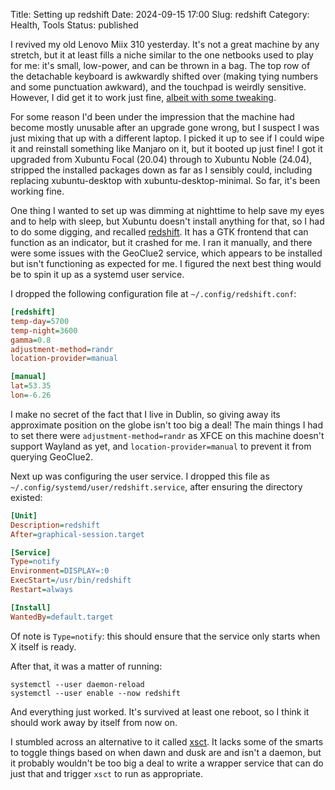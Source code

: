 Title: Setting up redshift
Date: 2024-09-15 17:00
Slug: redshift
Category: Health, Tools
Status: published

I revived my old Lenovo Miix 310 yesterday. It's not a great machine by any stretch, but it at least fills a niche similar to the one netbooks used to play for me: it's small, low-power, and can be thrown in a bag. The top row of the detachable keyboard is awkwardly shifted over (making tying numbers and some punctuation awkward), and the touchpad is weirdly sensitive. However, I did get it to work just fine, [albeit with some tweaking]({filename}getting-ubuntu-up-and-running-on-a-lenovo-miix-310.md).

For some reason I'd been under the impression that the machine had become mostly unusable after an upgrade gone wrong, but I suspect I was just mixing that up with a different laptop. I picked it up to see if I could wipe it and reinstall something like Manjaro on it, but it booted up just fine! I got it upgraded from Xubuntu Focal (20.04) through to Xubuntu Noble (24.04), stripped the installed packages down as far as I sensibly could, including replacing xubuntu-desktop with xubuntu-desktop-minimal. So far, it's been working fine.

One thing I wanted to set up was dimming at nighttime to help save my eyes and to help with sleep, but Xubuntu doesn't install anything for that, so I had to do some digging, and recalled [redshift](http://jonls.dk/redshift/). It has a GTK frontend that can function as an indicator, but it crashed for me. I ran it manually, and there were some issues with the GeoClue2 service, which appears to be installed but isn't functioning as expected for me. I figured the next best thing would be to spin it up as a systemd user service.

I dropped the following configuration file at `~/.config/redshift.conf`:

```ini
[redshift]
temp-day=5700
temp-night=3600
gamma=0.8
adjustment-method=randr
location-provider=manual

[manual]
lat=53.35
lon=-6.26
```

I make no secret of the fact that I live in Dublin, so giving away its approximate position on the globe isn't too big a deal! The main things I had to set there were `adjustment-method=randr` as XFCE on this machine doesn't support Wayland as yet, and `location-provider=manual` to prevent it from querying GeoClue2.

Next up was configuring the user service. I dropped this file as `~/.config/systemd/user/redshift.service`, after ensuring the directory existed:

```ini
[Unit]
Description=redshift
After=graphical-session.target

[Service]
Type=notify
Environment=DISPLAY=:0
ExecStart=/usr/bin/redshift
Restart=always

[Install]
WantedBy=default.target
```

Of note is `Type=notify`: this should ensure that the service only starts when X itself is ready.

After that, it was a matter of running:

```
systemctl --user daemon-reload
systemctl --user enable --now redshift
```

And everything just worked. It's survived at least one reboot, so I think it should work away by itself from now on.

I stumbled across an alternative to it called [xsct](https://github.com/faf0/sct). It lacks some of the smarts to toggle things based on when dawn and dusk are and isn't a daemon, but it probably wouldn't be too big a deal to write a wrapper service that can do just that and trigger `xsct` to run as appropriate.
